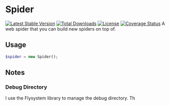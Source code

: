 # Spider
[![Latest Stable Version](https://poser.pugx.org/dprmc/spider/v/stable)](https://packagist.org/packages/dprmc/spider) [![Total Downloads](https://poser.pugx.org/dprmc/spider/downloads)](https://packagist.org/packages/dprmc/spider) [![License](https://poser.pugx.org/dprmc/spider/license)](https://packagist.org/packages/dprmc/spider) [![Coverage Status](https://coveralls.io/repos/github/DPRMC/Spider/badge.svg?branch=master)](https://coveralls.io/github/DPRMC/Spider?branch=master)
A web spider that you can build new spiders on top of.

## Usage
```php
$spider = new Spider();

```

## Notes
### Debug Directory
I use the Flysystem library to manage the debug directory. Th
